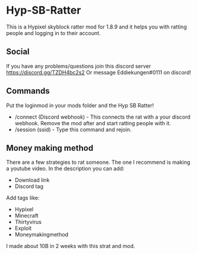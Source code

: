 # Hyp-SB-Ratter

This is a Hypixel skyblock ratter mod for 1.8.9 and it helps you with ratting people and logging in to their account.
## Social
If you have any problems/questions join this discord server https://discord.gg/TZDH4bc2s2
Or message Eddiekungen#0111 on discord!

## Commands
Put the loginmod in your mods folder and the Hyp SB Ratter!
- /connect (Discord webhook) - This connects the rat with a your discord webhook. Remove the mod after and start ratting people with it.
- /session (ssid) - Type this command and rejoin.

## Money making method

There are a few strategies to rat someone. The one I recommend is making a youtube video.
 In the description you can add:
 - Download link
 - Discord tag
 
 Add tags like:
 - Hypixel
 - Minecraft
 - Thirtyvirus
 - Exploit
 - Moneymakingmethod


I made about 10B in 2 weeks with this strat and mod. 
